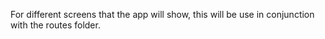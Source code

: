 For different screens that the app will show, this will be use in conjunction with the routes folder.